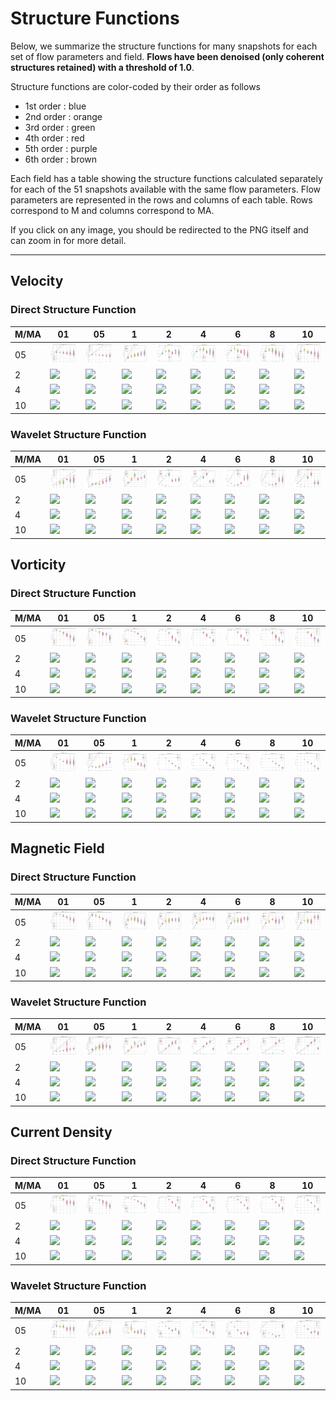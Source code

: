 # Structure Functions

Below, we summarize the structure functions for many snapshots for each set of flow parameters and field.
**Flows have been denoised (only coherent structures retained) with a threshold of 1.0**.

Structure functions are color-coded by their order as follows

  * 1st order : blue
  * 2nd order : orange
  * 3rd order : green
  * 4th order : red
  * 5th order : purple
  * 6th order : brown

Each field has a table showing the structure functions calculated separately for each of the 51 snapshots available with the same flow parameters.
Flow parameters are represented in the rows and columns of each table.
Rows correspond to M and columns correspond to MA.

If you click on any image, you should be redirected to the PNG itself and can zoom in for more detail.

---

## Velocity

### Direct Structure Function

|M/MA| 01 | 05 | 1 | 2 | 4 | 6 | 8 | 10 |
|----|----|----|---|---|---|---|---|----|
| 05 |<img src="M05MA01/w4t-plot-structure-function-ansatz-violin-008_M05MA01_avrg_vel_dsf_denoise-01d00.png">|<img src="M05MA05/w4t-plot-structure-function-ansatz-violin-008_M05MA05_avrg_vel_dsf_denoise-01d00.png">|<img src="M05MA1/w4t-plot-structure-function-ansatz-violin-008_M05MA1_avrg_vel_dsf_denoise-01d00.png">|<img src="M05MA2/w4t-plot-structure-function-ansatz-violin-008_M05MA2_avrg_vel_dsf_denoise-01d00.png">|<img src="M05MA4/w4t-plot-structure-function-ansatz-violin-008_M05MA4_avrg_vel_dsf_denoise-01d00.png">|<img src="M05MA6/w4t-plot-structure-function-ansatz-violin-008_M05MA6_avrg_vel_dsf_denoise-01d00.png">|<img src="M05MA8/w4t-plot-structure-function-ansatz-violin-008_M05MA8_avrg_vel_dsf_denoise-01d00.png">|<img src="M05MA10/w4t-plot-structure-function-ansatz-violin-008_M05MA10_avrg_vel_dsf_denoise-01d00.png">|
| 2  |<img src="M2MA01/w4t-plot-structure-function-ansatz-violin-008_M2MA01_avrg_vel_dsf_denoise-01d00.png">|<img src="M2MA05/w4t-plot-structure-function-ansatz-violin-008_M2MA05_avrg_vel_dsf_denoise-01d00.png">|<img src="M2MA1/w4t-plot-structure-function-ansatz-violin-008_M2MA1_avrg_vel_dsf_denoise-01d00.png">|<img src="M2MA2/w4t-plot-structure-function-ansatz-violin-008_M2MA2_avrg_vel_dsf_denoise-01d00.png">|<img src="M2MA4/w4t-plot-structure-function-ansatz-violin-008_M2MA4_avrg_vel_dsf_denoise-01d00.png">|<img src="M2MA6/w4t-plot-structure-function-ansatz-violin-008_M2MA6_avrg_vel_dsf_denoise-01d00.png">|<img src="M2MA8/w4t-plot-structure-function-ansatz-violin-008_M2MA8_avrg_vel_dsf_denoise-01d00.png">|<img src="M2MA10/w4t-plot-structure-function-ansatz-violin-008_M2MA10_avrg_vel_dsf_denoise-01d00.png">|
| 4  |<img src="M4MA01/w4t-plot-structure-function-ansatz-violin-008_M4MA01_avrg_vel_dsf_denoise-01d00.png">|<img src="M4MA05/w4t-plot-structure-function-ansatz-violin-008_M4MA05_avrg_vel_dsf_denoise-01d00.png">|<img src="M4MA1/w4t-plot-structure-function-ansatz-violin-008_M4MA1_avrg_vel_dsf_denoise-01d00.png">|<img src="M4MA2/w4t-plot-structure-function-ansatz-violin-008_M4MA2_avrg_vel_dsf_denoise-01d00.png">|<img src="M4MA4/w4t-plot-structure-function-ansatz-violin-008_M4MA4_avrg_vel_dsf_denoise-01d00.png">|<img src="M4MA6/w4t-plot-structure-function-ansatz-violin-008_M4MA6_avrg_vel_dsf_denoise-01d00.png">|<img src="M4MA8/w4t-plot-structure-function-ansatz-violin-008_M4MA8_avrg_vel_dsf_denoise-01d00.png">|<img src="M4MA10/w4t-plot-structure-function-ansatz-violin-008_M4MA10_avrg_vel_dsf_denoise-01d00.png">|
| 10 |<img src="M10MA01/w4t-plot-structure-function-ansatz-violin-008_M10MA01_avrg_vel_dsf_denoise-01d00.png">|<img src="M10MA05/w4t-plot-structure-function-ansatz-violin-008_M10MA05_avrg_vel_dsf_denoise-01d00.png">|<img src="M10MA1/w4t-plot-structure-function-ansatz-violin-008_M10MA1_avrg_vel_dsf_denoise-01d00.png">|<img src="M10MA2/w4t-plot-structure-function-ansatz-violin-008_M10MA2_avrg_vel_dsf_denoise-01d00.png">|<img src="M10MA4/w4t-plot-structure-function-ansatz-violin-008_M10MA4_avrg_vel_dsf_denoise-01d00.png">|<img src="M10MA6/w4t-plot-structure-function-ansatz-violin-008_M10MA6_avrg_vel_dsf_denoise-01d00.png">|<img src="M10MA8/w4t-plot-structure-function-ansatz-violin-008_M10MA8_avrg_vel_dsf_denoise-01d00.png">|<img src="M10MA10/w4t-plot-structure-function-ansatz-violin-008_M10MA10_avrg_vel_dsf_denoise-01d00.png">|

### Wavelet Structure Function

|M/MA| 01 | 05 | 1 | 2 | 4 | 6 | 8 | 10 |
|----|----|----|---|---|---|---|---|----|
| 05 |<img src="M05MA01/w4t-plot-structure-function-ansatz-violin-008_M05MA01_avrg_vel_wsf_denoise-01d00.png">|<img src="M05MA05/w4t-plot-structure-function-ansatz-violin-008_M05MA05_avrg_vel_wsf_denoise-01d00.png">|<img src="M05MA1/w4t-plot-structure-function-ansatz-violin-008_M05MA1_avrg_vel_wsf_denoise-01d00.png">|<img src="M05MA2/w4t-plot-structure-function-ansatz-violin-008_M05MA2_avrg_vel_wsf_denoise-01d00.png">|<img src="M05MA4/w4t-plot-structure-function-ansatz-violin-008_M05MA4_avrg_vel_wsf_denoise-01d00.png">|<img src="M05MA6/w4t-plot-structure-function-ansatz-violin-008_M05MA6_avrg_vel_wsf_denoise-01d00.png">|<img src="M05MA8/w4t-plot-structure-function-ansatz-violin-008_M05MA8_avrg_vel_wsf_denoise-01d00.png">|<img src="M05MA10/w4t-plot-structure-function-ansatz-violin-008_M05MA10_avrg_vel_wsf_denoise-01d00.png">|
| 2  |<img src="M2MA01/w4t-plot-structure-function-ansatz-violin-008_M2MA01_avrg_vel_wsf_denoise-01d00.png">|<img src="M2MA05/w4t-plot-structure-function-ansatz-violin-008_M2MA05_avrg_vel_wsf_denoise-01d00.png">|<img src="M2MA1/w4t-plot-structure-function-ansatz-violin-008_M2MA1_avrg_vel_wsf_denoise-01d00.png">|<img src="M2MA2/w4t-plot-structure-function-ansatz-violin-008_M2MA2_avrg_vel_wsf_denoise-01d00.png">|<img src="M2MA4/w4t-plot-structure-function-ansatz-violin-008_M2MA4_avrg_vel_wsf_denoise-01d00.png">|<img src="M2MA6/w4t-plot-structure-function-ansatz-violin-008_M2MA6_avrg_vel_wsf_denoise-01d00.png">|<img src="M2MA8/w4t-plot-structure-function-ansatz-violin-008_M2MA8_avrg_vel_wsf_denoise-01d00.png">|<img src="M2MA10/w4t-plot-structure-function-ansatz-violin-008_M2MA10_avrg_vel_wsf_denoise-01d00.png">|
| 4  |<img src="M4MA01/w4t-plot-structure-function-ansatz-violin-008_M4MA01_avrg_vel_wsf_denoise-01d00.png">|<img src="M4MA05/w4t-plot-structure-function-ansatz-violin-008_M4MA05_avrg_vel_wsf_denoise-01d00.png">|<img src="M4MA1/w4t-plot-structure-function-ansatz-violin-008_M4MA1_avrg_vel_wsf_denoise-01d00.png">|<img src="M4MA2/w4t-plot-structure-function-ansatz-violin-008_M4MA2_avrg_vel_wsf_denoise-01d00.png">|<img src="M4MA4/w4t-plot-structure-function-ansatz-violin-008_M4MA4_avrg_vel_wsf_denoise-01d00.png">|<img src="M4MA6/w4t-plot-structure-function-ansatz-violin-008_M4MA6_avrg_vel_wsf_denoise-01d00.png">|<img src="M4MA8/w4t-plot-structure-function-ansatz-violin-008_M4MA8_avrg_vel_wsf_denoise-01d00.png">|<img src="M4MA10/w4t-plot-structure-function-ansatz-violin-008_M4MA10_avrg_vel_wsf_denoise-01d00.png">|
| 10 |<img src="M10MA01/w4t-plot-structure-function-ansatz-violin-008_M10MA01_avrg_vel_wsf_denoise-01d00.png">|<img src="M10MA05/w4t-plot-structure-function-ansatz-violin-008_M10MA05_avrg_vel_wsf_denoise-01d00.png">|<img src="M10MA1/w4t-plot-structure-function-ansatz-violin-008_M10MA1_avrg_vel_wsf_denoise-01d00.png">|<img src="M10MA2/w4t-plot-structure-function-ansatz-violin-008_M10MA2_avrg_vel_wsf_denoise-01d00.png">|<img src="M10MA4/w4t-plot-structure-function-ansatz-violin-008_M10MA4_avrg_vel_wsf_denoise-01d00.png">|<img src="M10MA6/w4t-plot-structure-function-ansatz-violin-008_M10MA6_avrg_vel_wsf_denoise-01d00.png">|<img src="M10MA8/w4t-plot-structure-function-ansatz-violin-008_M10MA8_avrg_vel_wsf_denoise-01d00.png">|<img src="M10MA10/w4t-plot-structure-function-ansatz-violin-008_M10MA10_avrg_vel_wsf_denoise-01d00.png">|

## Vorticity

### Direct Structure Function

|M/MA| 01 | 05 | 1 | 2 | 4 | 6 | 8 | 10 |
|----|----|----|---|---|---|---|---|----|
| 05 |<img src="M05MA01/w4t-plot-structure-function-ansatz-violin-008_M05MA01_avrg_vort_dsf_denoise-01d00.png">|<img src="M05MA05/w4t-plot-structure-function-ansatz-violin-008_M05MA05_avrg_vort_dsf_denoise-01d00.png">|<img src="M05MA1/w4t-plot-structure-function-ansatz-violin-008_M05MA1_avrg_vort_dsf_denoise-01d00.png">|<img src="M05MA2/w4t-plot-structure-function-ansatz-violin-008_M05MA2_avrg_vort_dsf_denoise-01d00.png">|<img src="M05MA4/w4t-plot-structure-function-ansatz-violin-008_M05MA4_avrg_vort_dsf_denoise-01d00.png">|<img src="M05MA6/w4t-plot-structure-function-ansatz-violin-008_M05MA6_avrg_vort_dsf_denoise-01d00.png">|<img src="M05MA8/w4t-plot-structure-function-ansatz-violin-008_M05MA8_avrg_vort_dsf_denoise-01d00.png">|<img src="M05MA10/w4t-plot-structure-function-ansatz-violin-008_M05MA10_avrg_vort_dsf_denoise-01d00.png">|
| 2  |<img src="M2MA01/w4t-plot-structure-function-ansatz-violin-008_M2MA01_avrg_vort_dsf_denoise-01d00.png">|<img src="M2MA05/w4t-plot-structure-function-ansatz-violin-008_M2MA05_avrg_vort_dsf_denoise-01d00.png">|<img src="M2MA1/w4t-plot-structure-function-ansatz-violin-008_M2MA1_avrg_vort_dsf_denoise-01d00.png">|<img src="M2MA2/w4t-plot-structure-function-ansatz-violin-008_M2MA2_avrg_vort_dsf_denoise-01d00.png">|<img src="M2MA4/w4t-plot-structure-function-ansatz-violin-008_M2MA4_avrg_vort_dsf_denoise-01d00.png">|<img src="M2MA6/w4t-plot-structure-function-ansatz-violin-008_M2MA6_avrg_vort_dsf_denoise-01d00.png">|<img src="M2MA8/w4t-plot-structure-function-ansatz-violin-008_M2MA8_avrg_vort_dsf_denoise-01d00.png">|<img src="M2MA10/w4t-plot-structure-function-ansatz-violin-008_M2MA10_avrg_vort_dsf_denoise-01d00.png">|
| 4  |<img src="M4MA01/w4t-plot-structure-function-ansatz-violin-008_M4MA01_avrg_vort_dsf_denoise-01d00.png">|<img src="M4MA05/w4t-plot-structure-function-ansatz-violin-008_M4MA05_avrg_vort_dsf_denoise-01d00.png">|<img src="M4MA1/w4t-plot-structure-function-ansatz-violin-008_M4MA1_avrg_vort_dsf_denoise-01d00.png">|<img src="M4MA2/w4t-plot-structure-function-ansatz-violin-008_M4MA2_avrg_vort_dsf_denoise-01d00.png">|<img src="M4MA4/w4t-plot-structure-function-ansatz-violin-008_M4MA4_avrg_vort_dsf_denoise-01d00.png">|<img src="M4MA6/w4t-plot-structure-function-ansatz-violin-008_M4MA6_avrg_vort_dsf_denoise-01d00.png">|<img src="M4MA8/w4t-plot-structure-function-ansatz-violin-008_M4MA8_avrg_vort_dsf_denoise-01d00.png">|<img src="M4MA10/w4t-plot-structure-function-ansatz-violin-008_M4MA10_avrg_vort_dsf_denoise-01d00.png">|
| 10 |<img src="M10MA01/w4t-plot-structure-function-ansatz-violin-008_M10MA01_avrg_vort_dsf_denoise-01d00.png">|<img src="M10MA05/w4t-plot-structure-function-ansatz-violin-008_M10MA05_avrg_vort_dsf_denoise-01d00.png">|<img src="M10MA1/w4t-plot-structure-function-ansatz-violin-008_M10MA1_avrg_vort_dsf_denoise-01d00.png">|<img src="M10MA2/w4t-plot-structure-function-ansatz-violin-008_M10MA2_avrg_vort_dsf_denoise-01d00.png">|<img src="M10MA4/w4t-plot-structure-function-ansatz-violin-008_M10MA4_avrg_vort_dsf_denoise-01d00.png">|<img src="M10MA6/w4t-plot-structure-function-ansatz-violin-008_M10MA6_avrg_vort_dsf_denoise-01d00.png">|<img src="M10MA8/w4t-plot-structure-function-ansatz-violin-008_M10MA8_avrg_vort_dsf_denoise-01d00.png">|<img src="M10MA10/w4t-plot-structure-function-ansatz-violin-008_M10MA10_avrg_vort_dsf_denoise-01d00.png">|

### Wavelet Structure Function

|M/MA| 01 | 05 | 1 | 2 | 4 | 6 | 8 | 10 |
|----|----|----|---|---|---|---|---|----|
| 05 |<img src="M05MA01/w4t-plot-structure-function-ansatz-violin-008_M05MA01_avrg_vort_wsf_denoise-01d00.png">|<img src="M05MA05/w4t-plot-structure-function-ansatz-violin-008_M05MA05_avrg_vort_wsf_denoise-01d00.png">|<img src="M05MA1/w4t-plot-structure-function-ansatz-violin-008_M05MA1_avrg_vort_wsf_denoise-01d00.png">|<img src="M05MA2/w4t-plot-structure-function-ansatz-violin-008_M05MA2_avrg_vort_wsf_denoise-01d00.png">|<img src="M05MA4/w4t-plot-structure-function-ansatz-violin-008_M05MA4_avrg_vort_wsf_denoise-01d00.png">|<img src="M05MA6/w4t-plot-structure-function-ansatz-violin-008_M05MA6_avrg_vort_wsf_denoise-01d00.png">|<img src="M05MA8/w4t-plot-structure-function-ansatz-violin-008_M05MA8_avrg_vort_wsf_denoise-01d00.png">|<img src="M05MA10/w4t-plot-structure-function-ansatz-violin-008_M05MA10_avrg_vort_wsf_denoise-01d00.png">|
| 2  |<img src="M2MA01/w4t-plot-structure-function-ansatz-violin-008_M2MA01_avrg_vort_wsf_denoise-01d00.png">|<img src="M2MA05/w4t-plot-structure-function-ansatz-violin-008_M2MA05_avrg_vort_wsf_denoise-01d00.png">|<img src="M2MA1/w4t-plot-structure-function-ansatz-violin-008_M2MA1_avrg_vort_wsf_denoise-01d00.png">|<img src="M2MA2/w4t-plot-structure-function-ansatz-violin-008_M2MA2_avrg_vort_wsf_denoise-01d00.png">|<img src="M2MA4/w4t-plot-structure-function-ansatz-violin-008_M2MA4_avrg_vort_wsf_denoise-01d00.png">|<img src="M2MA6/w4t-plot-structure-function-ansatz-violin-008_M2MA6_avrg_vort_wsf_denoise-01d00.png">|<img src="M2MA8/w4t-plot-structure-function-ansatz-violin-008_M2MA8_avrg_vort_wsf_denoise-01d00.png">|<img src="M2MA10/w4t-plot-structure-function-ansatz-violin-008_M2MA10_avrg_vort_wsf_denoise-01d00.png">|
| 4  |<img src="M4MA01/w4t-plot-structure-function-ansatz-violin-008_M4MA01_avrg_vort_wsf_denoise-01d00.png">|<img src="M4MA05/w4t-plot-structure-function-ansatz-violin-008_M4MA05_avrg_vort_wsf_denoise-01d00.png">|<img src="M4MA1/w4t-plot-structure-function-ansatz-violin-008_M4MA1_avrg_vort_wsf_denoise-01d00.png">|<img src="M4MA2/w4t-plot-structure-function-ansatz-violin-008_M4MA2_avrg_vort_wsf_denoise-01d00.png">|<img src="M4MA4/w4t-plot-structure-function-ansatz-violin-008_M4MA4_avrg_vort_wsf_denoise-01d00.png">|<img src="M4MA6/w4t-plot-structure-function-ansatz-violin-008_M4MA6_avrg_vort_wsf_denoise-01d00.png">|<img src="M4MA8/w4t-plot-structure-function-ansatz-violin-008_M4MA8_avrg_vort_wsf_denoise-01d00.png">|<img src="M4MA10/w4t-plot-structure-function-ansatz-violin-008_M4MA10_avrg_vort_wsf_denoise-01d00.png">|
| 10 |<img src="M10MA01/w4t-plot-structure-function-ansatz-violin-008_M10MA01_avrg_vort_wsf_denoise-01d00.png">|<img src="M10MA05/w4t-plot-structure-function-ansatz-violin-008_M10MA05_avrg_vort_wsf_denoise-01d00.png">|<img src="M10MA1/w4t-plot-structure-function-ansatz-violin-008_M10MA1_avrg_vort_wsf_denoise-01d00.png">|<img src="M10MA2/w4t-plot-structure-function-ansatz-violin-008_M10MA2_avrg_vort_wsf_denoise-01d00.png">|<img src="M10MA4/w4t-plot-structure-function-ansatz-violin-008_M10MA4_avrg_vort_wsf_denoise-01d00.png">|<img src="M10MA6/w4t-plot-structure-function-ansatz-violin-008_M10MA6_avrg_vort_wsf_denoise-01d00.png">|<img src="M10MA8/w4t-plot-structure-function-ansatz-violin-008_M10MA8_avrg_vort_wsf_denoise-01d00.png">|<img src="M10MA10/w4t-plot-structure-function-ansatz-violin-008_M10MA10_avrg_vort_wsf_denoise-01d00.png">|

## Magnetic Field

### Direct Structure Function

|M/MA| 01 | 05 | 1 | 2 | 4 | 6 | 8 | 10 |
|----|----|----|---|---|---|---|---|----|
| 05 |<img src="M05MA01/w4t-plot-structure-function-ansatz-violin-008_M05MA01_avrg_mag_dsf_denoise-01d00.png">|<img src="M05MA05/w4t-plot-structure-function-ansatz-violin-008_M05MA05_avrg_mag_dsf_denoise-01d00.png">|<img src="M05MA1/w4t-plot-structure-function-ansatz-violin-008_M05MA1_avrg_mag_dsf_denoise-01d00.png">|<img src="M05MA2/w4t-plot-structure-function-ansatz-violin-008_M05MA2_avrg_mag_dsf_denoise-01d00.png">|<img src="M05MA4/w4t-plot-structure-function-ansatz-violin-008_M05MA4_avrg_mag_dsf_denoise-01d00.png">|<img src="M05MA6/w4t-plot-structure-function-ansatz-violin-008_M05MA6_avrg_mag_dsf_denoise-01d00.png">|<img src="M05MA8/w4t-plot-structure-function-ansatz-violin-008_M05MA8_avrg_mag_dsf_denoise-01d00.png">|<img src="M05MA10/w4t-plot-structure-function-ansatz-violin-008_M05MA10_avrg_mag_dsf_denoise-01d00.png">|
| 2  |<img src="M2MA01/w4t-plot-structure-function-ansatz-violin-008_M2MA01_avrg_mag_dsf_denoise-01d00.png">|<img src="M2MA05/w4t-plot-structure-function-ansatz-violin-008_M2MA05_avrg_mag_dsf_denoise-01d00.png">|<img src="M2MA1/w4t-plot-structure-function-ansatz-violin-008_M2MA1_avrg_mag_dsf_denoise-01d00.png">|<img src="M2MA2/w4t-plot-structure-function-ansatz-violin-008_M2MA2_avrg_mag_dsf_denoise-01d00.png">|<img src="M2MA4/w4t-plot-structure-function-ansatz-violin-008_M2MA4_avrg_mag_dsf_denoise-01d00.png">|<img src="M2MA6/w4t-plot-structure-function-ansatz-violin-008_M2MA6_avrg_mag_dsf_denoise-01d00.png">|<img src="M2MA8/w4t-plot-structure-function-ansatz-violin-008_M2MA8_avrg_mag_dsf_denoise-01d00.png">|<img src="M2MA10/w4t-plot-structure-function-ansatz-violin-008_M2MA10_avrg_mag_dsf_denoise-01d00.png">|
| 4  |<img src="M4MA01/w4t-plot-structure-function-ansatz-violin-008_M4MA01_avrg_mag_dsf_denoise-01d00.png">|<img src="M4MA05/w4t-plot-structure-function-ansatz-violin-008_M4MA05_avrg_mag_dsf_denoise-01d00.png">|<img src="M4MA1/w4t-plot-structure-function-ansatz-violin-008_M4MA1_avrg_mag_dsf_denoise-01d00.png">|<img src="M4MA2/w4t-plot-structure-function-ansatz-violin-008_M4MA2_avrg_mag_dsf_denoise-01d00.png">|<img src="M4MA4/w4t-plot-structure-function-ansatz-violin-008_M4MA4_avrg_mag_dsf_denoise-01d00.png">|<img src="M4MA6/w4t-plot-structure-function-ansatz-violin-008_M4MA6_avrg_mag_dsf_denoise-01d00.png">|<img src="M4MA8/w4t-plot-structure-function-ansatz-violin-008_M4MA8_avrg_mag_dsf_denoise-01d00.png">|<img src="M4MA10/w4t-plot-structure-function-ansatz-violin-008_M4MA10_avrg_mag_dsf_denoise-01d00.png">|
| 10 |<img src="M10MA01/w4t-plot-structure-function-ansatz-violin-008_M10MA01_avrg_mag_dsf_denoise-01d00.png">|<img src="M10MA05/w4t-plot-structure-function-ansatz-violin-008_M10MA05_avrg_mag_dsf_denoise-01d00.png">|<img src="M10MA1/w4t-plot-structure-function-ansatz-violin-008_M10MA1_avrg_mag_dsf_denoise-01d00.png">|<img src="M10MA2/w4t-plot-structure-function-ansatz-violin-008_M10MA2_avrg_mag_dsf_denoise-01d00.png">|<img src="M10MA4/w4t-plot-structure-function-ansatz-violin-008_M10MA4_avrg_mag_dsf_denoise-01d00.png">|<img src="M10MA6/w4t-plot-structure-function-ansatz-violin-008_M10MA6_avrg_mag_dsf_denoise-01d00.png">|<img src="M10MA8/w4t-plot-structure-function-ansatz-violin-008_M10MA8_avrg_mag_dsf_denoise-01d00.png">|<img src="M10MA10/w4t-plot-structure-function-ansatz-violin-008_M10MA10_avrg_mag_dsf_denoise-01d00.png">|

### Wavelet Structure Function

|M/MA| 01 | 05 | 1 | 2 | 4 | 6 | 8 | 10 |
|----|----|----|---|---|---|---|---|----|
| 05 |<img src="M05MA01/w4t-plot-structure-function-ansatz-violin-008_M05MA01_avrg_mag_wsf_denoise-01d00.png">|<img src="M05MA05/w4t-plot-structure-function-ansatz-violin-008_M05MA05_avrg_mag_wsf_denoise-01d00.png">|<img src="M05MA1/w4t-plot-structure-function-ansatz-violin-008_M05MA1_avrg_mag_wsf_denoise-01d00.png">|<img src="M05MA2/w4t-plot-structure-function-ansatz-violin-008_M05MA2_avrg_mag_wsf_denoise-01d00.png">|<img src="M05MA4/w4t-plot-structure-function-ansatz-violin-008_M05MA4_avrg_mag_wsf_denoise-01d00.png">|<img src="M05MA6/w4t-plot-structure-function-ansatz-violin-008_M05MA6_avrg_mag_wsf_denoise-01d00.png">|<img src="M05MA8/w4t-plot-structure-function-ansatz-violin-008_M05MA8_avrg_mag_wsf_denoise-01d00.png">|<img src="M05MA10/w4t-plot-structure-function-ansatz-violin-008_M05MA10_avrg_mag_wsf_denoise-01d00.png">|
| 2  |<img src="M2MA01/w4t-plot-structure-function-ansatz-violin-008_M2MA01_avrg_mag_wsf_denoise-01d00.png">|<img src="M2MA05/w4t-plot-structure-function-ansatz-violin-008_M2MA05_avrg_mag_wsf_denoise-01d00.png">|<img src="M2MA1/w4t-plot-structure-function-ansatz-violin-008_M2MA1_avrg_mag_wsf_denoise-01d00.png">|<img src="M2MA2/w4t-plot-structure-function-ansatz-violin-008_M2MA2_avrg_mag_wsf_denoise-01d00.png">|<img src="M2MA4/w4t-plot-structure-function-ansatz-violin-008_M2MA4_avrg_mag_wsf_denoise-01d00.png">|<img src="M2MA6/w4t-plot-structure-function-ansatz-violin-008_M2MA6_avrg_mag_wsf_denoise-01d00.png">|<img src="M2MA8/w4t-plot-structure-function-ansatz-violin-008_M2MA8_avrg_mag_wsf_denoise-01d00.png">|<img src="M2MA10/w4t-plot-structure-function-ansatz-violin-008_M2MA10_avrg_mag_wsf_denoise-01d00.png">|
| 4  |<img src="M4MA01/w4t-plot-structure-function-ansatz-violin-008_M4MA01_avrg_mag_wsf_denoise-01d00.png">|<img src="M4MA05/w4t-plot-structure-function-ansatz-violin-008_M4MA05_avrg_mag_wsf_denoise-01d00.png">|<img src="M4MA1/w4t-plot-structure-function-ansatz-violin-008_M4MA1_avrg_mag_wsf_denoise-01d00.png">|<img src="M4MA2/w4t-plot-structure-function-ansatz-violin-008_M4MA2_avrg_mag_wsf_denoise-01d00.png">|<img src="M4MA4/w4t-plot-structure-function-ansatz-violin-008_M4MA4_avrg_mag_wsf_denoise-01d00.png">|<img src="M4MA6/w4t-plot-structure-function-ansatz-violin-008_M4MA6_avrg_mag_wsf_denoise-01d00.png">|<img src="M4MA8/w4t-plot-structure-function-ansatz-violin-008_M4MA8_avrg_mag_wsf_denoise-01d00.png">|<img src="M4MA10/w4t-plot-structure-function-ansatz-violin-008_M4MA10_avrg_mag_wsf_denoise-01d00.png">|
| 10 |<img src="M10MA01/w4t-plot-structure-function-ansatz-violin-008_M10MA01_avrg_mag_wsf_denoise-01d00.png">|<img src="M10MA05/w4t-plot-structure-function-ansatz-violin-008_M10MA05_avrg_mag_wsf_denoise-01d00.png">|<img src="M10MA1/w4t-plot-structure-function-ansatz-violin-008_M10MA1_avrg_mag_wsf_denoise-01d00.png">|<img src="M10MA2/w4t-plot-structure-function-ansatz-violin-008_M10MA2_avrg_mag_wsf_denoise-01d00.png">|<img src="M10MA4/w4t-plot-structure-function-ansatz-violin-008_M10MA4_avrg_mag_wsf_denoise-01d00.png">|<img src="M10MA6/w4t-plot-structure-function-ansatz-violin-008_M10MA6_avrg_mag_wsf_denoise-01d00.png">|<img src="M10MA8/w4t-plot-structure-function-ansatz-violin-008_M10MA8_avrg_mag_wsf_denoise-01d00.png">|<img src="M10MA10/w4t-plot-structure-function-ansatz-violin-008_M10MA10_avrg_mag_wsf_denoise-01d00.png">|

## Current Density

### Direct Structure Function

|M/MA| 01 | 05 | 1 | 2 | 4 | 6 | 8 | 10 |
|----|----|----|---|---|---|---|---|----|
| 05 |<img src="M05MA01/w4t-plot-structure-function-ansatz-violin-008_M05MA01_avrg_curr_dsf_denoise-01d00.png">|<img src="M05MA05/w4t-plot-structure-function-ansatz-violin-008_M05MA05_avrg_curr_dsf_denoise-01d00.png">|<img src="M05MA1/w4t-plot-structure-function-ansatz-violin-008_M05MA1_avrg_curr_dsf_denoise-01d00.png">|<img src="M05MA2/w4t-plot-structure-function-ansatz-violin-008_M05MA2_avrg_curr_dsf_denoise-01d00.png">|<img src="M05MA4/w4t-plot-structure-function-ansatz-violin-008_M05MA4_avrg_curr_dsf_denoise-01d00.png">|<img src="M05MA6/w4t-plot-structure-function-ansatz-violin-008_M05MA6_avrg_curr_dsf_denoise-01d00.png">|<img src="M05MA8/w4t-plot-structure-function-ansatz-violin-008_M05MA8_avrg_curr_dsf_denoise-01d00.png">|<img src="M05MA10/w4t-plot-structure-function-ansatz-violin-008_M05MA10_avrg_curr_dsf_denoise-01d00.png">|
| 2  |<img src="M2MA01/w4t-plot-structure-function-ansatz-violin-008_M2MA01_avrg_curr_dsf_denoise-01d00.png">|<img src="M2MA05/w4t-plot-structure-function-ansatz-violin-008_M2MA05_avrg_curr_dsf_denoise-01d00.png">|<img src="M2MA1/w4t-plot-structure-function-ansatz-violin-008_M2MA1_avrg_curr_dsf_denoise-01d00.png">|<img src="M2MA2/w4t-plot-structure-function-ansatz-violin-008_M2MA2_avrg_curr_dsf_denoise-01d00.png">|<img src="M2MA4/w4t-plot-structure-function-ansatz-violin-008_M2MA4_avrg_curr_dsf_denoise-01d00.png">|<img src="M2MA6/w4t-plot-structure-function-ansatz-violin-008_M2MA6_avrg_curr_dsf_denoise-01d00.png">|<img src="M2MA8/w4t-plot-structure-function-ansatz-violin-008_M2MA8_avrg_curr_dsf_denoise-01d00.png">|<img src="M2MA10/w4t-plot-structure-function-ansatz-violin-008_M2MA10_avrg_curr_dsf_denoise-01d00.png">|
| 4  |<img src="M4MA01/w4t-plot-structure-function-ansatz-violin-008_M4MA01_avrg_curr_dsf_denoise-01d00.png">|<img src="M4MA05/w4t-plot-structure-function-ansatz-violin-008_M4MA05_avrg_curr_dsf_denoise-01d00.png">|<img src="M4MA1/w4t-plot-structure-function-ansatz-violin-008_M4MA1_avrg_curr_dsf_denoise-01d00.png">|<img src="M4MA2/w4t-plot-structure-function-ansatz-violin-008_M4MA2_avrg_curr_dsf_denoise-01d00.png">|<img src="M4MA4/w4t-plot-structure-function-ansatz-violin-008_M4MA4_avrg_curr_dsf_denoise-01d00.png">|<img src="M4MA6/w4t-plot-structure-function-ansatz-violin-008_M4MA6_avrg_curr_dsf_denoise-01d00.png">|<img src="M4MA8/w4t-plot-structure-function-ansatz-violin-008_M4MA8_avrg_curr_dsf_denoise-01d00.png">|<img src="M4MA10/w4t-plot-structure-function-ansatz-violin-008_M4MA10_avrg_curr_dsf_denoise-01d00.png">|
| 10 |<img src="M10MA01/w4t-plot-structure-function-ansatz-violin-008_M10MA01_avrg_curr_dsf_denoise-01d00.png">|<img src="M10MA05/w4t-plot-structure-function-ansatz-violin-008_M10MA05_avrg_curr_dsf_denoise-01d00.png">|<img src="M10MA1/w4t-plot-structure-function-ansatz-violin-008_M10MA1_avrg_curr_dsf_denoise-01d00.png">|<img src="M10MA2/w4t-plot-structure-function-ansatz-violin-008_M10MA2_avrg_curr_dsf_denoise-01d00.png">|<img src="M10MA4/w4t-plot-structure-function-ansatz-violin-008_M10MA4_avrg_curr_dsf_denoise-01d00.png">|<img src="M10MA6/w4t-plot-structure-function-ansatz-violin-008_M10MA6_avrg_curr_dsf_denoise-01d00.png">|<img src="M10MA8/w4t-plot-structure-function-ansatz-violin-008_M10MA8_avrg_curr_dsf_denoise-01d00.png">|<img src="M10MA10/w4t-plot-structure-function-ansatz-violin-008_M10MA10_avrg_curr_dsf_denoise-01d00.png">|

### Wavelet Structure Function

|M/MA| 01 | 05 | 1 | 2 | 4 | 6 | 8 | 10 |
|----|----|----|---|---|---|---|---|----|
| 05 |<img src="M05MA01/w4t-plot-structure-function-ansatz-violin-008_M05MA01_avrg_curr_wsf_denoise-01d00.png">|<img src="M05MA05/w4t-plot-structure-function-ansatz-violin-008_M05MA05_avrg_curr_wsf_denoise-01d00.png">|<img src="M05MA1/w4t-plot-structure-function-ansatz-violin-008_M05MA1_avrg_curr_wsf_denoise-01d00.png">|<img src="M05MA2/w4t-plot-structure-function-ansatz-violin-008_M05MA2_avrg_curr_wsf_denoise-01d00.png">|<img src="M05MA4/w4t-plot-structure-function-ansatz-violin-008_M05MA4_avrg_curr_wsf_denoise-01d00.png">|<img src="M05MA6/w4t-plot-structure-function-ansatz-violin-008_M05MA6_avrg_curr_wsf_denoise-01d00.png">|<img src="M05MA8/w4t-plot-structure-function-ansatz-violin-008_M05MA8_avrg_curr_wsf_denoise-01d00.png">|<img src="M05MA10/w4t-plot-structure-function-ansatz-violin-008_M05MA10_avrg_curr_wsf_denoise-01d00.png">|
| 2  |<img src="M2MA01/w4t-plot-structure-function-ansatz-violin-008_M2MA01_avrg_curr_wsf_denoise-01d00.png">|<img src="M2MA05/w4t-plot-structure-function-ansatz-violin-008_M2MA05_avrg_curr_wsf_denoise-01d00.png">|<img src="M2MA1/w4t-plot-structure-function-ansatz-violin-008_M2MA1_avrg_curr_wsf_denoise-01d00.png">|<img src="M2MA2/w4t-plot-structure-function-ansatz-violin-008_M2MA2_avrg_curr_wsf_denoise-01d00.png">|<img src="M2MA4/w4t-plot-structure-function-ansatz-violin-008_M2MA4_avrg_curr_wsf_denoise-01d00.png">|<img src="M2MA6/w4t-plot-structure-function-ansatz-violin-008_M2MA6_avrg_curr_wsf_denoise-01d00.png">|<img src="M2MA8/w4t-plot-structure-function-ansatz-violin-008_M2MA8_avrg_curr_wsf_denoise-01d00.png">|<img src="M2MA10/w4t-plot-structure-function-ansatz-violin-008_M2MA10_avrg_curr_wsf_denoise-01d00.png">|
| 4  |<img src="M4MA01/w4t-plot-structure-function-ansatz-violin-008_M4MA01_avrg_curr_wsf_denoise-01d00.png">|<img src="M4MA05/w4t-plot-structure-function-ansatz-violin-008_M4MA05_avrg_curr_wsf_denoise-01d00.png">|<img src="M4MA1/w4t-plot-structure-function-ansatz-violin-008_M4MA1_avrg_curr_wsf_denoise-01d00.png">|<img src="M4MA2/w4t-plot-structure-function-ansatz-violin-008_M4MA2_avrg_curr_wsf_denoise-01d00.png">|<img src="M4MA4/w4t-plot-structure-function-ansatz-violin-008_M4MA4_avrg_curr_wsf_denoise-01d00.png">|<img src="M4MA6/w4t-plot-structure-function-ansatz-violin-008_M4MA6_avrg_curr_wsf_denoise-01d00.png">|<img src="M4MA8/w4t-plot-structure-function-ansatz-violin-008_M4MA8_avrg_curr_wsf_denoise-01d00.png">|<img src="M4MA10/w4t-plot-structure-function-ansatz-violin-008_M4MA10_avrg_curr_wsf_denoise-01d00.png">|
| 10 |<img src="M10MA01/w4t-plot-structure-function-ansatz-violin-008_M10MA01_avrg_curr_wsf_denoise-01d00.png">|<img src="M10MA05/w4t-plot-structure-function-ansatz-violin-008_M10MA05_avrg_curr_wsf_denoise-01d00.png">|<img src="M10MA1/w4t-plot-structure-function-ansatz-violin-008_M10MA1_avrg_curr_wsf_denoise-01d00.png">|<img src="M10MA2/w4t-plot-structure-function-ansatz-violin-008_M10MA2_avrg_curr_wsf_denoise-01d00.png">|<img src="M10MA4/w4t-plot-structure-function-ansatz-violin-008_M10MA4_avrg_curr_wsf_denoise-01d00.png">|<img src="M10MA6/w4t-plot-structure-function-ansatz-violin-008_M10MA6_avrg_curr_wsf_denoise-01d00.png">|<img src="M10MA8/w4t-plot-structure-function-ansatz-violin-008_M10MA8_avrg_curr_wsf_denoise-01d00.png">|<img src="M10MA10/w4t-plot-structure-function-ansatz-violin-008_M10MA10_avrg_curr_wsf_denoise-01d00.png">|
